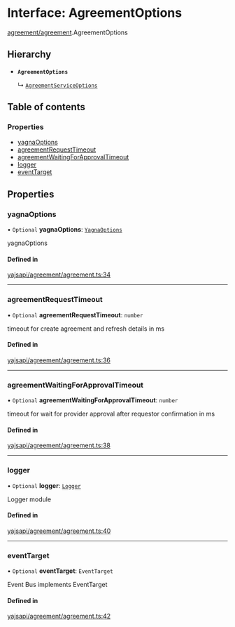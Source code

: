 # Interface: AgreementOptions

[agreement/agreement](../modules/agreement_agreement.md).AgreementOptions

## Hierarchy

- **`AgreementOptions`**

  ↳ [`AgreementServiceOptions`](agreement_service.AgreementServiceOptions.md)

## Table of contents

### Properties

- [yagnaOptions](agreement_agreement.AgreementOptions.md#yagnaoptions)
- [agreementRequestTimeout](agreement_agreement.AgreementOptions.md#agreementrequesttimeout)
- [agreementWaitingForApprovalTimeout](agreement_agreement.AgreementOptions.md#agreementwaitingforapprovaltimeout)
- [logger](agreement_agreement.AgreementOptions.md#logger)
- [eventTarget](agreement_agreement.AgreementOptions.md#eventtarget)

## Properties

### yagnaOptions

• `Optional` **yagnaOptions**: [`YagnaOptions`](../modules/executor_executor.md#yagnaoptions)

yagnaOptions

#### Defined in

[yajsapi/agreement/agreement.ts:34](https://github.com/golemfactory/yajsapi/blob/5793bb7/yajsapi/agreement/agreement.ts#L34)

___

### agreementRequestTimeout

• `Optional` **agreementRequestTimeout**: `number`

timeout for create agreement and refresh details in ms

#### Defined in

[yajsapi/agreement/agreement.ts:36](https://github.com/golemfactory/yajsapi/blob/5793bb7/yajsapi/agreement/agreement.ts#L36)

___

### agreementWaitingForApprovalTimeout

• `Optional` **agreementWaitingForApprovalTimeout**: `number`

timeout for wait for provider approval after requestor confirmation in ms

#### Defined in

[yajsapi/agreement/agreement.ts:38](https://github.com/golemfactory/yajsapi/blob/5793bb7/yajsapi/agreement/agreement.ts#L38)

___

### logger

• `Optional` **logger**: [`Logger`](utils_logger.Logger.md)

Logger module

#### Defined in

[yajsapi/agreement/agreement.ts:40](https://github.com/golemfactory/yajsapi/blob/5793bb7/yajsapi/agreement/agreement.ts#L40)

___

### eventTarget

• `Optional` **eventTarget**: `EventTarget`

Event Bus implements EventTarget

#### Defined in

[yajsapi/agreement/agreement.ts:42](https://github.com/golemfactory/yajsapi/blob/5793bb7/yajsapi/agreement/agreement.ts#L42)

